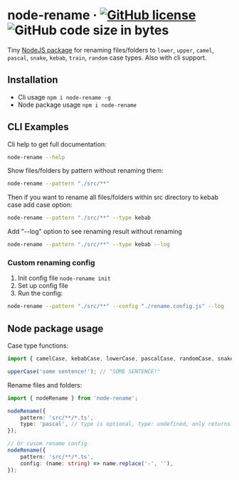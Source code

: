 # node-rename &middot; [![GitHub license](https://img.shields.io/badge/license-MIT-blue.svg)](https://github.com/facebook/react/blob/main/LICENSE) ![GitHub code size in bytes](https://img.shields.io/github/languages/code-size/izemil/node-rename)

Tiny [NodeJS package](https://www.npmjs.com/package/node-rename) for renaming files/folders to `lower`, `upper`, `camel`, `pascal`, `snake`, `kebab`, `train`, `random` case types. Also with cli support.

## Installation

-   Cli usage `npm i node-rename -g`
-   Node package usage `npm i node-rename`

## CLI Examples

Cli help to get full documentation:

```bash
node-rename --help
```

Show files/folders by pattern without renaming them:

```bash
node-rename --pattern "./src/**"
```

Then if you want to rename all files/folders within src directory to kebab case add case option:

```bash
node-rename --pattern "./src/**" --type kebab
```

Add "--log" option to see renaming result without renaming

```bash
node-rename --pattern "./src/**" --type kebab --log
```

### Custom renaming config

1. Init config file `node-rename init`
2. Set up config file
3. Run the config:

```bash
node-rename --pattern "./src/**" --config "./rename.config.js" --log
```

## Node package usage

Case type functions:

```typescript
import { camelCase, kebabCase, lowerCase, pascalCase, randomCase, snakeCase, trainCase, upperCase } from 'node-rename';

upperCase('some sentence!'); // "SOME SENTENCE!"
```

Rename files and folders:

```typescript
import { nodeRename } from 'node-rename';

nodeRename({
    pattern: 'src/**/*.ts',
    type: 'pascal', // type is optional, type: undefined, only returns files to rename
});

// Or cusom rename config
nodeRename({
    pattern: 'src/**/*.ts',
    config: (name: string) => name.replace('-', ''),
});
```
